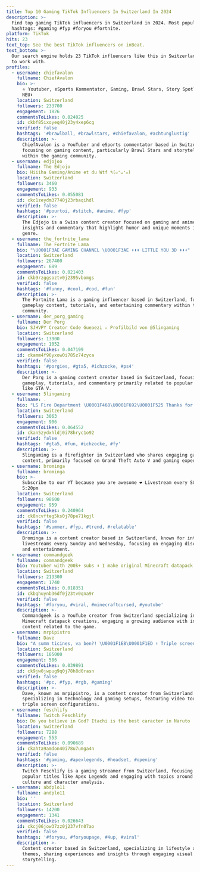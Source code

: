 ```yaml
---
title: Top 10 Gaming TikTok Influencers In Switzerland In 2024
description: >-
  Find top gaming TikTok influencers in Switzerland in 2024. Most popular
  hashtags: #gaming #fyp #foryou #fortnite.
platform: TikTok
hits: 23
text_top: See the best TikTok influencers on inBeat.
text_bottom: >-
  Our search engine holds 23 TikTok influencers like this in Switzerland for you
  to work with.
profiles:
  - username: chiefavalon
    fullname: ChiefAvalon
    bio: >-
      ⭐️ Youtuber, eSports Kommentator, Gaming, Brawl Stars, Story Spotlight ❤️
      NEU⬇️
    location: Switzerland
    followers: 233700
    engagement: 1826
    commentsToLikes: 0.024025
    id: ckbf85ixoyeq40j23y4xep6cg
    verified: false
    hashtags: '#brawlball, #brawlstars, #chiefavalon, #achtunglustig'
    description: >-
      ChiefAvalon is a YouTuber and eSports commentator based in Switzerland,
      focusing on gaming content, particularly Brawl Stars and storytelling
      within the gaming community.
  - username: edjojoo
    fullname: The Edjojo
    bio: Hiiiha Gaming/Anime et du Wtf ٩(๑❛ᴗ❛๑)
    location: Switzerland
    followers: 3460
    engagement: 933
    commentsToLikes: 0.055081
    id: ckc1zeydm37740j23rbaqihdl
    verified: false
    hashtags: '#pourtoi, #stitch, #anime, #fyp'
    description: >-
      The Edjojo is a Swiss content creator focused on gaming and anime, sharing
      insights and commentary that highlight humor and unique moments in the
      genre.
  - username: the_fortnite_lama
    fullname: The Fortnite Lama
    bio: "\U0001F3AE GAMING CHANNEL \U0001F3AE ⬇⬇⬇ LITTLE YOU 3D ⬇⬇⬇"
    location: Switzerland
    followers: 267400
    engagement: 689
    commentsToLikes: 0.021403
    id: ckb9rzggsoztv0j2395vbomgs
    verified: false
    hashtags: '#funny, #cool, #cod, #fun'
    description: >-
      The Fortnite Lama is a gaming influencer based in Switzerland, focusing on
      gameplay content, tutorials, and entertaining commentary within the gaming
      community.
  - username: der_porg_gaming
    fullname: Der Porg
    bio: SJHVPY Creator Code Gueaezi ⚔️ Profilbild von @5lingaming
    location: Switzerland
    followers: 13900
    engagement: 1052
    commentsToLikes: 0.047199
    id: ckamm4f96yxow0i785z74zyca
    verified: false
    hashtags: '#porgies, #gta5, #ichzocke, #ps4'
    description: >-
      Der Porg is a gaming content creator based in Switzerland, focusing on
      gameplay, tutorials, and commentary primarily related to popular titles
      like GTA V.
  - username: 5lingaming
    fullname: .
    bio: "LS Fire Department \U0001F468‍\U0001F692\U0001F525 Thanks for 3087 followers and 13.5k Likes \U0001F389"
    location: Switzerland
    followers: 3063
    engagement: 906
    commentsToLikes: 0.064552
    id: ckan5zydxhldj0i78hryc1o92
    verified: false
    hashtags: '#gta5, #fun, #ichzocke, #fy'
    description: >-
      5lingaming is a firefighter in Switzerland who shares engaging gaming
      content, primarily focused on Grand Theft Auto V and gaming experiences.
  - username: brominga
    fullname: brominga
    bio: >-
      Subscribe to our YT because you are awesome ❤️ Livestream every SUN.+WED.
      5:20pm
    location: Switzerland
    followers: 98600
    engagement: 959
    commentsToLikes: 0.240964
    id: ck8ncvfteg5ks0j78pe71kgjl
    verified: false
    hashtags: '#summer, #fyp, #trend, #relatable'
    description: >-
      Brominga is a content creator based in Switzerland, known for interactive
      livestreams every Sunday and Wednesday, focusing on engaging discussions
      and entertainment.
  - username: commandgeek
    fullname: commandgeek
    bio: Youtuber with 200k+ subs ⬆️ I make original Minecraft datapack creations.
    location: Switzerland
    followers: 213300
    engagement: 1740
    commentsToLikes: 0.018351
    id: ckbqhuynb36df0j23tv0qna9r
    verified: false
    hashtags: '#foryou, #viral, #minecraftcursed, #youtube'
    description: >-
      Commandgeek is a YouTube creator from Switzerland specializing in original
      Minecraft datapack creations, engaging a growing audience with innovative
      content related to the game.
  - username: mrpipistro
    fullname: Dave
    bio: "A summ ticines, va ben?! \U0001F1E8\U0001F1ED ⬇️ Triple screen setup tour video ⬇️"
    location: Switzerland
    followers: 105000
    engagement: 586
    commentsToLikes: 0.039891
    id: ck9jw0jwpug9q0j78h8d0rasn
    verified: false
    hashtags: '#pc, #fyp, #rgb, #gaming'
    description: >-
      Dave, known as mrpipistro, is a content creator from Switzerland
      specializing in technology and gaming setups, featuring video tours of
      triple screen configurations.
  - username: feschlify
    fullname: Twitch Feschlify
    bio: Do you believe in God? Itachi is the best caracter in Naruto
    location: Switzerland
    followers: 7288
    engagement: 553
    commentsToLikes: 0.090689
    id: ckahta9amdon40i78u7umga4n
    verified: false
    hashtags: '#gaming, #apexlegends, #headset, #opening'
    description: >-
      Twitch Feschlify is a gaming streamer from Switzerland, focusing on
      popular titles like Apex Legends and engaging with topics around gaming
      culture and character analysis.
  - username: abdplo11
    fullname: andplo11
    bio: ''
    location: Switzerland
    followers: 14200
    engagement: 1341
    commentsToLikes: 0.026643
    id: ckcj06jow37zz0j237vfn07ao
    verified: false
    hashtags: '#foryou, #foryoupage, #4up, #viral'
    description: >-
      Content creator based in Switzerland, specializing in lifestyle and travel
      themes, sharing experiences and insights through engaging visual
      storytelling.
---
```


